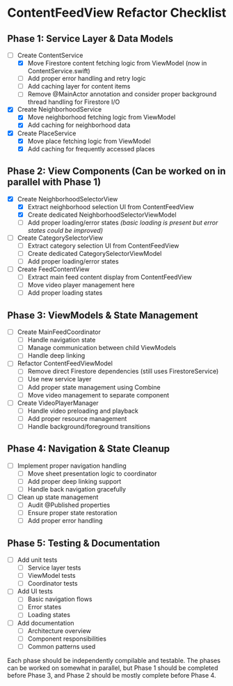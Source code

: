 # ContentFeedView Refactor Checklist

## Phase 1: Service Layer & Data Models
- [ ] Create ContentService
  - [x] Move Firestore content fetching logic from ViewModel (now in ContentService.swift)
  - [ ] Add proper error handling and retry logic
  - [ ] Add caching layer for content items
  - [ ] Remove @MainActor annotation and consider proper background thread handling for Firestore I/O
- [x] Create NeighborhoodService  
  - [x] Move neighborhood fetching logic from ViewModel
  - [x] Add caching for neighborhood data
- [x] Create PlaceService
  - [x] Move place fetching logic from ViewModel
  - [x] Add caching for frequently accessed places

## Phase 2: View Components (Can be worked on in parallel with Phase 1)
- [x] Create NeighborhoodSelectorView
  - [x] Extract neighborhood selection UI from ContentFeedView
  - [x] Create dedicated NeighborhoodSelectorViewModel
  - [ ] Add proper loading/error states *(basic loading is present but error states could be improved)*
- [ ] Create CategorySelectorView  
  - [ ] Extract category selection UI from ContentFeedView
  - [ ] Create dedicated CategorySelectorViewModel
  - [ ] Add proper loading/error states
- [ ] Create FeedContentView
  - [ ] Extract main feed content display from ContentFeedView
  - [ ] Move video player management here
  - [ ] Add proper loading states

## Phase 3: ViewModels & State Management
- [ ] Create MainFeedCoordinator
  - [ ] Handle navigation state
  - [ ] Manage communication between child ViewModels
  - [ ] Handle deep linking
- [ ] Refactor ContentFeedViewModel
  - [ ] Remove direct Firestore dependencies (still uses FirestoreService)
  - [ ] Use new service layer
  - [ ] Add proper state management using Combine
  - [ ] Move video management to separate component
- [ ] Create VideoPlayerManager
  - [ ] Handle video preloading and playback
  - [ ] Add proper resource management
  - [ ] Handle background/foreground transitions

## Phase 4: Navigation & State Cleanup
- [ ] Implement proper navigation handling
  - [ ] Move sheet presentation logic to coordinator
  - [ ] Add proper deep linking support
  - [ ] Handle back navigation gracefully
- [ ] Clean up state management
  - [ ] Audit @Published properties
  - [ ] Ensure proper state restoration
  - [ ] Add proper error handling

## Phase 5: Testing & Documentation
- [ ] Add unit tests
  - [ ] Service layer tests
  - [ ] ViewModel tests
  - [ ] Coordinator tests
- [ ] Add UI tests
  - [ ] Basic navigation flows
  - [ ] Error states
  - [ ] Loading states
- [ ] Add documentation
  - [ ] Architecture overview
  - [ ] Component responsibilities
  - [ ] Common patterns used

Each phase should be independently compilable and testable. The phases can be worked on somewhat in parallel, but Phase 1 should be completed before Phase 3, and Phase 2 should be mostly complete before Phase 4.
